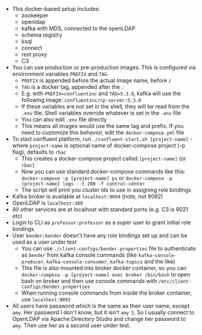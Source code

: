 - This docker-based setup includes:
    - zookeeper
    - openldap
    - kafka with MDS, connected to the openLDAP
    - schema registry
    - ksql
    - connect
    - rest proxy
    - C3
- You can use production or pre-production images. This is configured via environment variables `PREFIX` and `TAG`. 
    - `PREFIX` is appended before the actual image name, before `/`
    - `TAG` is a docker tag, appended after the `:`
    - E.g. with `PREFIX=confluentinc` and `TAG=5.3.0`, kafka will use the following image: `confluentinc/cp-server:5.3.0`
    - If these variables are not set in the shell, they will be read from the `.env` file. Shell variables override whatever is set in the `.env` file
    - You can also edit `.env` file directly
    - This means all images would use the same tag and prefix. If you need to customize this behavior, edit the `docker-compose.yml` file
- To start confluent platform, run `./confluent-start.sh [project-name]` - where `project-name` is optional name of docker-compose project (-p flag), defaults to `rbac`
    - This creates a docker-compose project called `[project-name]` (or `rbac`)
    - Now you can use standard docker-compose commands like this: `docker-compose -p [project-name] ps` or `docker-compose -p [project-name] logs --t 200 -f control-center`
    - The script will print you cluster ids to use in assigning role bindings
- Kafka broker is available at `localhost:9094` (note, not 9092)
- OpenLDAP is `localhost:389`
- All other services are at localhost with standard ports (e.g. C3 is 9021 etc)
- Login to CLI as `professor:professor` as a super user to grant initial role bindings
- User `bender:bender` doesn't have any role bindings set up and can be used as a user under test
    - You can use `./client-configs/bender.properties` file to authenticate as `bender` from kafka console commands (like `kafka-console-producer`, `kafka-console-consumer`, `kafka-topics` and the like)
    - This file is also mounted into broker docker container, so you can `docker-compose -p [project-name] exec broker /bin/bash` to open bash on broker and then use console commands with `/etc/client-configs/bender.properties`
    - When running console commands from inside the broker container, use `localhost:9092`
- All users have password which is the same as their user name, except `amy`. Her password I don't know, but it isn't `amy` :). So I usually connect to OpenLDAP via Apache Directory Studio and change her password to `amy`. Then use her as a second user under test.
